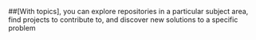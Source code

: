 ##[With topics], you can explore repositories in a particular subject area, find projects to contribute to, and discover new solutions to a specific problem
